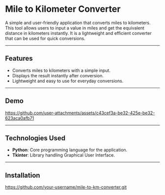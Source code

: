 # Mile to Kilometer Converter

A simple and user-friendly application that converts miles to kilometers. This tool allows users to input a value in miles and get the equivalent distance in kilometers instantly. It is a lightweight and efficient converter that can be used for quick conversions.

---

## Features

- Converts miles to kilometers with a simple input.
- Displays the result instantly after conversion.
- Lightweight and easy to use for everyday conversions.

---

## Demo

https://github.com/user-attachments/assets/c43cef3a-be32-425e-be32-623aca0afb71

---

## Technologies Used

- **Python**: Core programming language for the application.
- **Tkinter**: Library handling Graphical User Interface.

---

## Installation
   https://github.com/your-username/mile-to-km-converter.git
